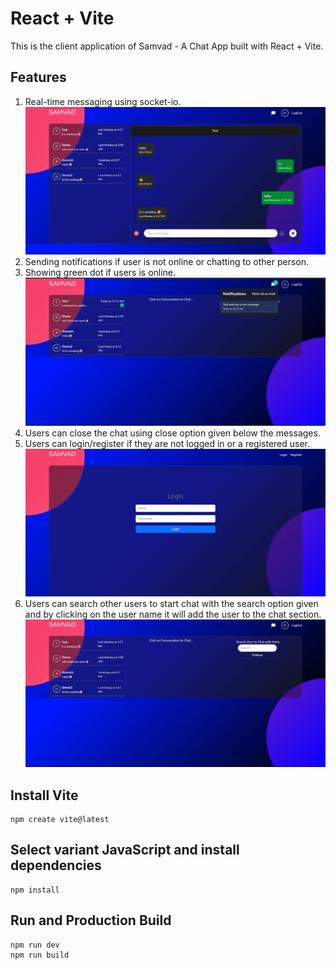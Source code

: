 # React + Vite

This is the client application of Samvad - A Chat App built with React + Vite.

## Features 
1. Real-time messaging using socket-io.
![ChatBox](./src/assets/image.png)
2. Sending notifications if user is not online or chatting to other person.
3. Showing green dot if users is online.
![Notification](./src/assets/image-1.png)
4. Users can close the chat using close option given below the messages.
5. Users can login/register if they are not logged in or a registered user.
![Login/Register](./src/assets/image-2.png)
6. Users can search other users to start chat with the search option given and by clicking on the user name it will add the user to the chat section.
![Search User](./src/assets/image-3.png)

## Install Vite
```
npm create vite@latest
```

## Select variant JavaScript and install dependencies
```
npm install
```

## Run and Production Build
```
npm run dev
npm run build
```

